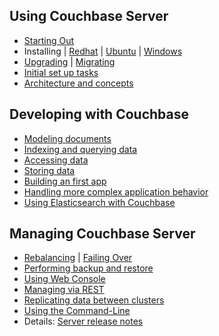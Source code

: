 Using Couchbase Server
---------------
- [Starting Out][ref1]
- Installing | [Redhat][ref2] | [Ubuntu][ref3] | [Windows][ref4]
- [Upgrading][ref5] | [Migrating][ref6]
- [Initial set up tasks][ref7]
- [Architecture and concepts][ref8]

Developing with Couchbase
-------------
- [Modeling documents][ref16]
- [Indexing and querying data][ref17]
- [Accessing data][ref18]
- [Storing data][ref19]
- [Building an first app][ref20]
- [Handling more complex application behavior][ref21]
- [Using Elasticsearch with Couchbase][ref22]

Managing Couchbase Server
---------------------
- [Rebalancing][ref9] | [Failing Over][ref9]
- [Performing backup and restore][ref10]
- [Using Web Console][ref11]
- [Managing via REST][ref12]
- [Replicating data between clusters][ref13]
- [Using the Command-Line][ref14]
- Details: [Server release notes][ref15]



[ref1]: server_guide.html#installing-couchbase-server
[ref2]: server_guide.html#red-hat-linux-installation
[ref3]: server_guide.html#ubuntu-linux-installation
[ref4]: server_guide.html#microsoft-windows-installation
[ref5]: server_guide.html#upgrading-to-couchbase-server-20

[ref6]: server_guide.html#migration-to-couchbase
[ref7]: server_guide.html#setting-up-couchbase-server
[ref8]: server_guide.html#architecture-and-concepts
[ref9]: server_guide.html#node-failover
[ref10]: server_guide.html#backup-and-restore

[ref11]: server_guide.html#web-console-for-administration
[ref12]: server_guide.html#using-the-rest-api
[ref13]: server_guide.html#cross-datacenter-replication-xdcr
[ref14]: server_guide.html#command-line-interface-for-administration
[ref15]: server_guide.html#appendix-release-notes

[ref16]: dev_guide.html#modeling-documents
[ref17]: dev_guide.html#finding-data-with-views
[ref18]: dev_guide.html#accessing-data-with-couchbase-sdks
[ref19]: dev_guide.html#storing-data
[ref20]: dev_guide.html#creating-your-first-application

[ref21]: dev_guide.html#advanced-topics-in-development
[ref22]: elasticsearch_guide.html



